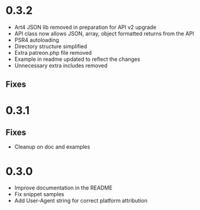 # 0.3.2

* Art4 JSON lib removed in preparation for API v2 upgrade
* API class now allows JSON, array, object formatted returns from the API
* PSR4 autoloading
* Directory structure simplified
* Extra patreon.php file removed
* Example in readme updated to reflect the changes
* Unnecessary extra includes removed

## Fixes

# 0.3.1

## Fixes

* Cleanup on doc and examples

# 0.3.0

* Improve documentation in the README
* Fix snippet samples
* Add User-Agent string for correct platform attribution
